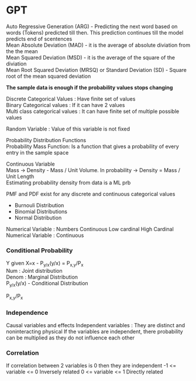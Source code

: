# GPT
Auto Regressive Generation (ARG) - Predicting the next word based on words (Tokens) predicted till then. This prediction continues till the model predicts end of scentences <br>
Mean Absolute Deviation (MAD) - it is the average of absolute diviation from the the mean <br>
Mean Squared Deviation (MSD) - it is the average of the square of the diviation <br>
Mean Root Squared Deviation (MRSQ) or Standard Deviation (SD) - Square root of the mean squared deviation <br>

**The sample data is enough if the probability values stops changing** <br>

Discrete Categorical Values : Have finite set of values <br>
Binary Categorical values : If it can have 2 values<br>
Multi class categorical values : It can have finite set of multiple possible values <br>

Random Variable : Value of this variable is not fixed <br>

Probability Distribution Functions <br>
  Probability Mass Function: Is a function that gives a probability of every entry in the sample space <br>

Continuous Variable <br>
   Mass -> Density - Mass / Unit Volume. In probability -> Density = Mass / Unit Length <br>
   Estimating probability density from data is a ML prb <br>

PMF and PDF exist for any discrete and continuous categorical values <br>
-  Burnouli Distribution <br>
-  Binomial Distributions <br>
-  Normal Distribution <br>

Numerical Variable : Numbers Continuous
Low cardinal
High Cardinal Numerical Variable : Continuous

### Conditional Probability
Y given X=x - P<sub>y/x</sub>(y/x) = P<sub>x,y</sub>/P<sub>x</sub><br>
Num : Joint distribution<br>
Denom : Marginal Distribution<br>
P<sub>y/x</sub>(y/x) - Conditional Distribution<br>

P<sub>x,y</sub>/P<sub>x</sub> 

### Independence
Causal variables and effects
Independent variables : They are distinct and noninteracting physical
If the variables are independent, there probability can be multiplied as they do not influence each other

### Correlation
If correlation between 2 variables is 0 then they are independent
-1 <= variable <= 0 Inversely related
0 <= variable <= 1 Directly related




